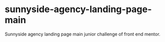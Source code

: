 # sunnyside-agency-landing-page-main
 Sunnyside agency landing page main junior challenge of front end mentor.
